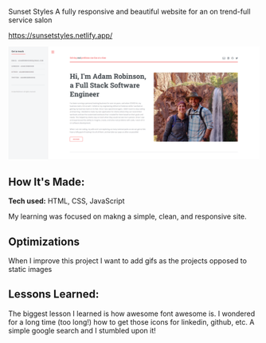 Sunset Styles
A fully responsive and beautiful website for an on trend-full service salon

https://sunsetstyles.netlify.app/

![alt tag](https://github.com/AdamRobinsonSE/portfolio/blob/main/images/readme-screenshot.PNG)

## How It's Made:

**Tech used:** HTML, CSS, JavaScript

My learning was focused on makng a simple, clean, and responsive site.

## Optimizations

When I improve this project I want to add gifs as the projects opposed to static images

## Lessons Learned:

The biggest lesson I learned is how awesome font awesome is. I wondered for a long time (too long!) how to get those icons for linkedin, github, etc. A simple google search and I stumbled upon it!

